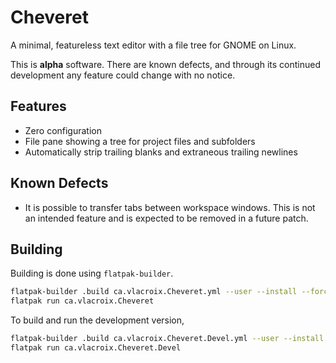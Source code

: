 # Cheveret

A minimal, featureless text editor with a file tree for GNOME on Linux.

This is **alpha** software. There are known defects, and through its continued development any feature could change with no notice.

## Features

- Zero configuration
- File pane showing a tree for project files and subfolders
- Automatically strip trailing blanks and extraneous trailing newlines

## Known Defects

- It is possible to transfer tabs between workspace windows. This is not an intended feature and is expected to be removed in a future patch.

## Building

Building is done using `flatpak-builder`.

```sh
flatpak-builder .build ca.vlacroix.Cheveret.yml --user --install --force-clean
flatpak run ca.vlacroix.Cheveret
```

To build and run the development version,

```sh
flatpak-builder .build ca.vlacroix.Cheveret.Devel.yml --user --install --force-clean
flatpak run ca.vlacroix.Cheveret.Devel
```

